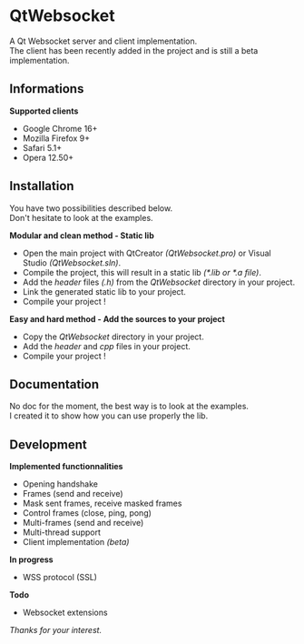 # QtWebsocket

A Qt Websocket server and client implementation.  
The client has been recently added in the project and is still a beta implementation.

## Informations

**Supported clients**  
- Google Chrome 16+  
- Mozilla Firefox 9+  
- Safari 5.1+  
- Opera 12.50+

## Installation

You have two possibilities described below.  
Don't hesitate to look at the examples.

**Modular and clean method - Static lib**  
- Open the main project with QtCreator _(QtWebsocket.pro)_ or Visual Studio _(QtWebsocket.sln)_.  
- Compile the project, this will result in a static lib _(*.lib or *.a file)_.  
- Add the _header_ files _(.h)_ from the _QtWebsocket_ directory in your project.  
- Link the generated static lib to your project.  
- Compile your project !

**Easy and hard method - Add the sources to your project**  
- Copy the _QtWebsocket_ directory in your project.  
- Add the _header_ and _cpp_ files in your project.  
- Compile your project !

## Documentation

No doc for the moment, the best way is to look at the examples.  
I created it to show how you can use properly the lib.

## Development

**Implemented functionnalities**  
- Opening handshake  
- Frames (send and receive)  
- Mask sent frames, receive masked frames  
- Control frames (close, ping, pong)  
- Multi-frames (send and receive)  
- Multi-thread support  
- Client implementation _(beta)_

**In progress**
- WSS protocol (SSL)

**Todo**
- Websocket extensions

_Thanks for your interest._
